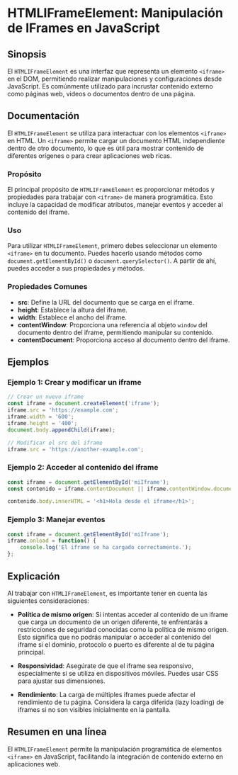 <!--
Meta Description: # HTMLIFrameElement: Manipulación de IFrames en JavaScript ## Sinopsis El `HTMLIFrameElement` es una interfaz que representa un elemento `<iframe>` en...
Meta Keywords: iframe, contenido, del, htmliframeelement, para
-->

# HTMLIFrameElement: Manipulación de IFrames en JavaScript

## Sinopsis
El `HTMLIFrameElement` es una interfaz que representa un elemento `<iframe>` en el DOM, permitiendo realizar manipulaciones y configuraciones desde JavaScript. Es comúnmente utilizado para incrustar contenido externo como páginas web, videos o documentos dentro de una página.

## Documentación
El `HTMLIFrameElement` se utiliza para interactuar con los elementos `<iframe>` en HTML. Un `<iframe>` permite cargar un documento HTML independiente dentro de otro documento, lo que es útil para mostrar contenido de diferentes orígenes o para crear aplicaciones web ricas.

### Propósito
El principal propósito de `HTMLIFrameElement` es proporcionar métodos y propiedades para trabajar con `<iframe>` de manera programática. Esto incluye la capacidad de modificar atributos, manejar eventos y acceder al contenido del iframe.

### Uso
Para utilizar `HTMLIFrameElement`, primero debes seleccionar un elemento `<iframe>` en tu documento. Puedes hacerlo usando métodos como `document.getElementById()` o `document.querySelector()`. A partir de ahí, puedes acceder a sus propiedades y métodos.

### Propiedades Comunes
- **src**: Define la URL del documento que se carga en el iframe.
- **height**: Establece la altura del iframe.
- **width**: Establece el ancho del iframe.
- **contentWindow**: Proporciona una referencia al objeto `window` del documento dentro del iframe, permitiendo manipular su contenido.
- **contentDocument**: Proporciona acceso al documento dentro del iframe.

## Ejemplos

### Ejemplo 1: Crear y modificar un iframe
```javascript
// Crear un nuevo iframe
const iframe = document.createElement('iframe');
iframe.src = 'https://example.com';
iframe.width = '600';
iframe.height = '400';
document.body.appendChild(iframe);

// Modificar el src del iframe
iframe.src = 'https://another-example.com';
```

### Ejemplo 2: Acceder al contenido del iframe
```javascript
const iframe = document.getElementById('miIframe');
const contenido = iframe.contentDocument || iframe.contentWindow.document;

contenido.body.innerHTML = '<h1>Hola desde el iframe</h1>';
```

### Ejemplo 3: Manejar eventos
```javascript
const iframe = document.getElementById('miIframe');
iframe.onload = function() {
    console.log('El iframe se ha cargado correctamente.');
};
```

## Explicación
Al trabajar con `HTMLIFrameElement`, es importante tener en cuenta las siguientes consideraciones:

- **Política de mismo origen**: Si intentas acceder al contenido de un iframe que carga un documento de un origen diferente, te enfrentarás a restricciones de seguridad conocidas como la política de mismo origen. Esto significa que no podrás manipular o acceder al contenido del iframe si el dominio, protocolo o puerto es diferente al de tu página principal.

- **Responsividad**: Asegúrate de que el iframe sea responsivo, especialmente si se utiliza en dispositivos móviles. Puedes usar CSS para ajustar sus dimensiones.

- **Rendimiento**: La carga de múltiples iframes puede afectar el rendimiento de tu página. Considera la carga diferida (lazy loading) de iframes si no son visibles inicialmente en la pantalla.

## Resumen en una línea
El `HTMLIFrameElement` permite la manipulación programática de elementos `<iframe>` en JavaScript, facilitando la integración de contenido externo en aplicaciones web.